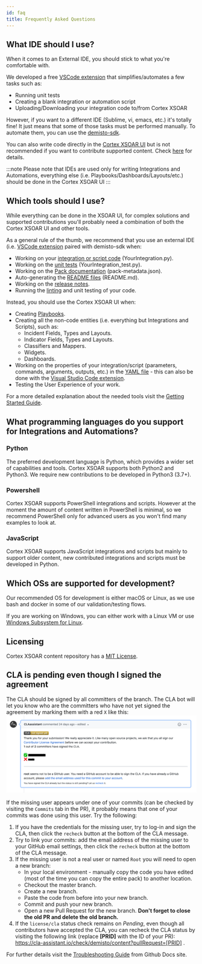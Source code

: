 ```yaml
---
id: faq
title: Frequently Asked Questions
---
```


## What IDE should I use?

When it comes to an External IDE, you should stick to what you're comfortable with.

We developed a free [VSCode extension](vscode-extension) that simplifies/automates a few tasks such as:

- Running unit tests
- Creating a blank integration or automation script
- Uploading/Downloading your integration code to/from Cortex XSOAR

However, if you want to a different IDE (Sublime, vi, emacs, etc.) it's totally fine! It just means that some of those tasks must be performed manually. To automate them, you can use the  [demisto-sdk](https://docs-cortex.paloaltonetworks.com/r/1/Demisto-SDK-Guide/Introduction-to-Demisto-SDK).

You can also write code directly in the [Cortex XSOAR UI](../concepts/xsoar-ide) but is not recommended if you want to contribute supported content. Check [here](getting-started-guide#creating-new-content) for details.

:::note
Please note that IDEs are used only for writing Integrations and Automations, everything else (i.e. Playbooks/Dashboards/Layouts/etc.) should be done in the Cortex XSOAR UI
:::

## Which tools should I use?

While everything can be done in the XSOAR UI, for complex solutions and supported contributions you'll probably need a combination of both the Cortex XSOAR UI and other tools.

As a general rule of the thumb, we recommend that you use an external IDE (i.e. [VSCode extension](vscode-extension) paired with demisto-sdk when:

- Working on your [integration or script code](../integrations/code-conventions) (YourIntegration.py).
- Working on the [unit tests](../integrations/unit-testing) (YourIntegration_test.py).
- Working on the [Pack documentation](../documentation/pack-docs) (pack-metadata.json).
- Auto-generating the [README files](../documentation/readme_file) (README.md).
- Working on the [release notes](../documentation/release-notes).
- Running the [linting](../integrations/linting) and unit testing of your code.

Instead, you should use the Cortex XSOAR UI when:

- Creating [Playbooks](../playbooks/playbooks).
- Creating all the non-code entities (i.e. everything but Integrations and Scripts), such as:
  - Incident Fields, Types and Layouts.
  - Indicator Fields, Types and Layouts.
  - Classifiers and Mappers.
  - Widgets.
  - Dashboards.
- Working on the properties of your integration/script (parameters, commands, arguments, outputs, etc.) in the [YAML file](../integrations/yaml-file) - this can also be done with the [Visual Studio Code extension](vscode-extension).
- Testing the User Experience of your work.

For a more detailed explanation  about the needed tools visit the [Getting Started Guide](../concepts/getting-started-guide#using-the-right-tools).

## What programming languages do you support for Integrations and Automations?

### Python

The preferred development language is Python, which provides a wider set of capabilities and tools. Cortex XSOAR supports both Python2 and Python3. We require new contributions to be developed in Python3 (3.7+).

### Powershell

Cortex XSOAR supports PowerShell integrations and scripts. However at the moment the amount of content written in PowerShell is minimal, so we recommend PowerShell only for advanced users as you won't find many examples to look at.

### JavaScript

Cortex XSOAR supports JavaScript integrations and scripts but mainly to support older content, new contributed integrations and scripts must be developed in Python.

## Which OSs are supported for development?

Our recommended OS for development is either macOS or Linux, as we use bash and docker in some of our validation/testing flows.

If you are working on Windows, you can either work with a Linux VM or use [Windows Subsystem for Linux](https://docs.microsoft.com/en-us/windows/wsl/install-win10).

## Licensing

Cortex XSOAR content repository has a [MIT License](https://github.com/demisto/content/blob/master/LICENSE).

## CLA is pending even though I signed the agreement

The CLA should be signed by all committers of the branch. The CLA bot will let you know who are the committers who have not yet signed the agreement by marking them with a red `X` like this:
![Failed CLA](../doc_imgs/contributing/failed_CLA.png)

If the missing user appears under one of your commits (can be checked by visiting the `Commits` tab in the PR), it probably means that one of your commits was done using this user. Try the following:

1. If you have the credentials for the missing user, try to log-in and sign the CLA, then click the `recheck` button at the bottom of the CLA message.
2. Try to link your commits: add the email address of the missing user to your GitHub email settings, then click the `recheck` button at the bottom of the CLA message.
3. If the missing user is not a real user or named `Root` you will need to open a new branch: 
    - In your local environment - manually copy the code you have edited (most of the time you can copy the entire pack) to another location.
    - Checkout the master branch.
    - Create a new branch.
    - Paste the code from before into your new branch.
    - Commit and push your new branch.
    - Open a new Pull Request for the new branch. **Don't forget to close the old PR and delete the old branch.**
4. If the `license/cla` status check remains on *Pending*, even though all contributors have accepted the CLA, you can recheck the CLA status by visiting the following link (replace **[PRID]** with the ID of your PR): https://cla-assistant.io/check/demisto/content?pullRequest=[PRID] .

For further details visit the [Troubleshooting Guide](https://docs.github.com/en/github/committing-changes-to-your-project/why-are-my-commits-linked-to-the-wrong-user) from Github Docs site.


